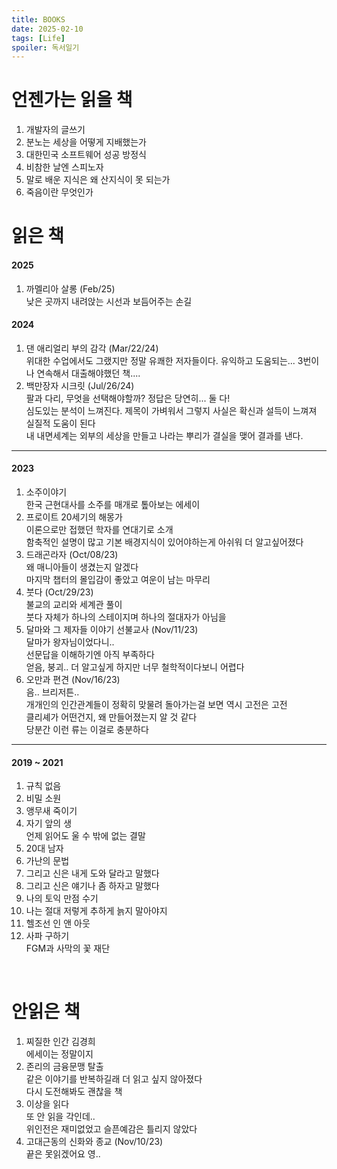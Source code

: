 ```yaml
---
title: BOOKS
date: 2025-02-10
tags: [Life]
spoiler: 독서일기
---
```


# 언젠가는 읽을 책
1. 개발자의 글쓰기
1. 분노는 세상을 어떻게 지배했는가
1. 대한민국 소프트웨어 성공 방정식
1. 비참한 날엔 스피노자
1. 말로 배운 지식은 왜 산지식이 못 되는가
1. 죽음이란 무엇인가
&nbsp;

# 읽은 책
#### 2025
1. 까멜리아 살롱 (Feb/25)  
    낮은 곳까지 내려앉는 시선과 보듬어주는 손길

#### 2024
1. 댄 애리얼리 부의 감각 (Mar/22/24)  
    위대한 수업에서도 그랬지만 정말 유쾌한 저자들이다. 유익하고 도움되는... 3번이나 연속해서 대출해야했던 책....
1. 백만장자 시크릿 (Jul/26/24)  
    팔과 다리, 무엇을 선택해야할까? 정답은 당연히... 둘 다!  
    심도있는 분석이 느껴진다. 제목이 가벼워서 그렇지 사실은 확신과 설득이 느껴져 실질적 도움이 된다  
    내 내면세계는 외부의 세상을 만들고 나라는 뿌리가 결실을 맺어 결과를 낸다.  
---

#### 2023
1. 소주이야기  
    한국 근현대사를 소주를 매개로 톺아보는 에세이
1. 프로이트 20세기의 해몽가  
    이론으로만 접했던 학자를 연대기로 소개  
    함축적인 설명이 많고 기본 배경지식이 있어야하는게 아쉬워 더 알고싶어졌다
1. 드래곤라자 (Oct/08/23)  
    왜 매니아들이 생겼는지 알겠다  
    마지막 챕터의 몰입감이 좋았고 여운이 남는 마무리
1. 붓다 (Oct/29/23)  
    불교의 교리와 세계관 풀이  
    붓다 자체가 하나의 스테이지며 하나의 절대자가 아님을
1. 달마와 그 제자들 이야기 선불교사 (Nov/11/23)  
    달마가 왕자님이었다니..  
    선문답을 이해하기엔 아직 부족하다  
    얻음, 붕괴.. 더 알고싶게 하지만 너무 철학적이다보니 어렵다
1. 오만과 편견 (Nov/16/23)  
    음.. 브리저튼..  
    개개인의 인간관계들이 정확히 맞물려 돌아가는걸 보면 역시 고전은 고전  
    클리셰가 어떤건지, 왜 만들어졌는지 알 것 같다  
    당분간 이런 류는 이걸로 충분하다
---
#### 2019 ~ 2021
1. 규칙 없음
1. 비밀 소원
1. 앵무새 죽이기
1. 자기 앞의 생  
    언제 읽어도 울 수 밖에 없는 결말
1. 20대 남자
1. 가난의 문법
1. 그리고 신은 내게 도와 달라고 말했다
1. 그리고 신은 얘기나 좀 하자고 말했다
1. 나의 토익 만점 수기
1. 나는 절대 저렇게 추하게 늙지 말아야지
1. 헬조선 인 앤 아웃
1. 사파 구하기  
    FGM과 사막의 꽃 재단

&nbsp;

# 안읽은 책
1. 찌질한 인간 김경희  
    에세이는 정말이지
1. 존리의 금융문맹 탈출  
    같은 이야기를 반복하길래 더 읽고 싶지 않아졌다  
    다시 도전해봐도 괜찮을 책
1. 이상을 읽다  
    또 안 읽을 각인데..  
    위인전은 재미없었고 슬픈예감은 틀리지 않았다
1. 고대근동의 신화와 종교 (Nov/10/23)  
    끝은 못읽겠어요 영..